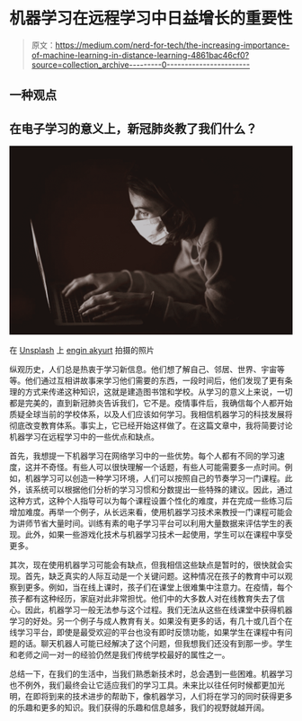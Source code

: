 # 机器学习在远程学习中日益增长的重要性

> 原文：<https://medium.com/nerd-for-tech/the-increasing-importance-of-machine-learning-in-distance-learning-4861bac46cf0?source=collection_archive---------0----------------------->

## 一种观点

## 在电子学习的意义上，新冠肺炎教了我们什么？

![](img/6981364e14c842156a558a6466df9379.png)

在 [Unsplash](https://unsplash.com/s/photos/pandemic?utm_source=unsplash&utm_medium=referral&utm_content=creditCopyText) 上 [engin akyurt](https://unsplash.com/@enginakyurt?utm_source=unsplash&utm_medium=referral&utm_content=creditCopyText) 拍摄的照片

纵观历史，人们总是热衷于学习新信息。他们想了解自己、邻居、世界、宇宙等等。他们通过互相讲故事来学习他们需要的东西，一段时间后，他们发现了更有条理的方式来传递这种知识，这就是建造图书馆和学校。从学习的意义上来说，一切都是完美的，直到新冠肺炎告诉我们，它不是。疫情事件后，我确信每个人都开始质疑全球当前的学校体系，以及人们应该如何学习。我相信机器学习的科技发展将彻底改变教育体系。事实上，它已经开始这样做了。在这篇文章中，我将简要讨论机器学习在远程学习中的一些优点和缺点。

首先，我想提一下机器学习在网络学习中的一些优势。每个人都有不同的学习速度，这并不奇怪。有些人可以很快理解一个话题，有些人可能需要多一点时间。例如，机器学习可以创造一种学习环境，人们可以按照自己的节奏学习一门课程。此外，该系统可以根据他们分析的学习习惯和分数提出一些特殊的建议。因此，通过这种方式，这种个人指导可以为每个课程设置个性化的难度，并在完成一些练习后增加难度。再举一个例子，从长远来看，使用机器学习技术来教授一门课程可能会为讲师节省大量时间。训练有素的电子学习平台可以利用大量数据来评估学生的表现。此外，如果一些游戏化技术与机器学习技术一起使用，学生可以在课程中享受更多。

其次，现在使用机器学习可能会有缺点，但我相信这些缺点是暂时的，很快就会实现。首先，缺乏真实的人际互动是一个关键问题。这种情况在孩子的教育中可以观察到更多。例如，当在线上课时，孩子们在课堂上很难集中注意力。在疫情，每个孩子都有这种经历，家庭对此非常担忧。他们中的大多数人对在线教育失去了信心。因此，机器学习一般无法参与这个过程。我们无法从这些在线课堂中获得机器学习的好处。另一个例子与成人教育有关。如果没有更多的话，有几十或几百个在线学习平台，即使是最受欢迎的平台也没有即时反馈功能，如果学生在课程中有问题的话。聊天机器人可能已经解决了这个问题，但我想我们还没有到那一步。学生和老师之间一对一的经验仍然是我们传统学校最好的属性之一。

总结一下，在我们的生活中，当我们熟悉新技术时，总会遇到一些困难。机器学习也不例外，我们最终会让它适应我们的学习工具。未来比以往任何时候都更加光明，在即将到来的技术进步的帮助下，像机器学习，人们将在学习的同时获得更多的乐趣和更多的知识。我们获得的乐趣和信息越多，我们的视野就越开阔。